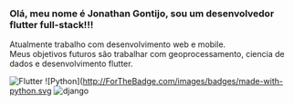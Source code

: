 <h3>Olá, meu nome é <b>Jonathan Gontijo</b>, sou um desenvolvedor flutter full-stack!!! </br></h3>
Atualmente trabalho com desenvolvimento web e mobile. </br>
Meus objetivos futuros são trabalhar com geoprocessamento, ciencia de dados e desenvolvimento flutter.

![Flutter](https://img.shields.io/badge/Flutter-02569B?style=for-the-badge&logo=flutter&logoColor=white)
![Python](http://ForTheBadge.com/images/badges/made-with-python.svg
![django](https://img.shields.io/badge/Django-092E20?style=for-the-badge&logo=django&logoColor=white)


